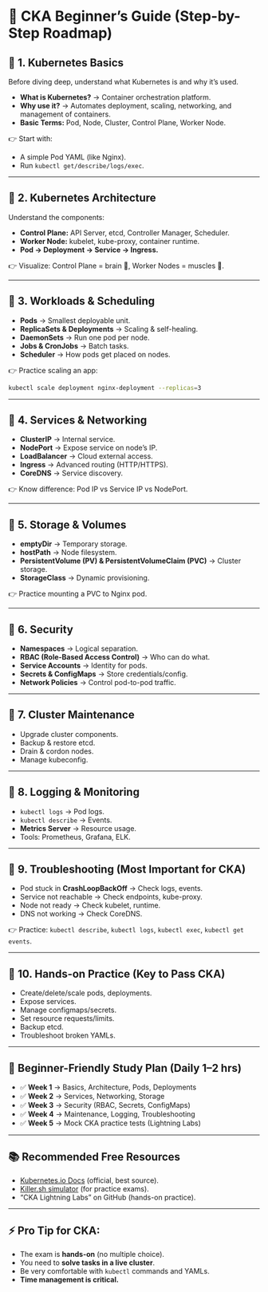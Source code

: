 # 🚀 CKA Beginner’s Guide (Step-by-Step Roadmap)

## 📌 1. Kubernetes Basics
Before diving deep, understand what Kubernetes is and why it’s used.
- **What is Kubernetes?** → Container orchestration platform.
- **Why use it?** → Automates deployment, scaling, networking, and management of containers.
- **Basic Terms:** Pod, Node, Cluster, Control Plane, Worker Node.

👉 Start with:
- A simple Pod YAML (like Nginx).
- Run `kubectl get/describe/logs/exec`.

---

## 📌 2. Kubernetes Architecture
Understand the components:
- **Control Plane:** API Server, etcd, Controller Manager, Scheduler.
- **Worker Node:** kubelet, kube-proxy, container runtime.
- **Pod → Deployment → Service → Ingress.**

👉 Visualize: Control Plane = brain 🧠, Worker Nodes = muscles 💪.

---

## 📌 3. Workloads & Scheduling
- **Pods** → Smallest deployable unit.
- **ReplicaSets & Deployments** → Scaling & self-healing.
- **DaemonSets** → Run one pod per node.
- **Jobs & CronJobs** → Batch tasks.
- **Scheduler** → How pods get placed on nodes.

👉 Practice scaling an app:
```bash
kubectl scale deployment nginx-deployment --replicas=3
```

---

## 📌 4. Services & Networking
- **ClusterIP** → Internal service.
- **NodePort** → Expose service on node’s IP.
- **LoadBalancer** → Cloud external access.
- **Ingress** → Advanced routing (HTTP/HTTPS).
- **CoreDNS** → Service discovery.

👉 Know difference: Pod IP vs Service IP vs NodePort.

---

## 📌 5. Storage & Volumes
- **emptyDir** → Temporary storage.
- **hostPath** → Node filesystem.
- **PersistentVolume (PV) & PersistentVolumeClaim (PVC)** → Cluster storage.
- **StorageClass** → Dynamic provisioning.

👉 Practice mounting a PVC to Nginx pod.

---

## 📌 6. Security
- **Namespaces** → Logical separation.
- **RBAC (Role-Based Access Control)** → Who can do what.
- **Service Accounts** → Identity for pods.
- **Secrets & ConfigMaps** → Store credentials/config.
- **Network Policies** → Control pod-to-pod traffic.

---

## 📌 7. Cluster Maintenance
- Upgrade cluster components.
- Backup & restore etcd.
- Drain & cordon nodes.
- Manage kubeconfig.

---

## 📌 8. Logging & Monitoring
- `kubectl logs` → Pod logs.
- `kubectl describe` → Events.
- **Metrics Server** → Resource usage.
- Tools: Prometheus, Grafana, ELK.

---

## 📌 9. Troubleshooting (Most Important for CKA)
- Pod stuck in **CrashLoopBackOff** → Check logs, events.
- Service not reachable → Check endpoints, kube-proxy.
- Node not ready → Check kubelet, runtime.
- DNS not working → Check CoreDNS.

👉 Practice: `kubectl describe`, `kubectl logs`, `kubectl exec`, `kubectl get events`.

---

## 📌 10. Hands-on Practice (Key to Pass CKA)
- Create/delete/scale pods, deployments.
- Expose services.
- Manage configmaps/secrets.
- Set resource requests/limits.
- Backup etcd.
- Troubleshoot broken YAMLs.

---

## 🧾 Beginner-Friendly Study Plan (Daily 1–2 hrs)
- ✅ **Week 1** → Basics, Architecture, Pods, Deployments
- ✅ **Week 2** → Services, Networking, Storage
- ✅ **Week 3** → Security (RBAC, Secrets, ConfigMaps)
- ✅ **Week 4** → Maintenance, Logging, Troubleshooting
- ✅ **Week 5** → Mock CKA practice tests (Lightning Labs)

---

## 📚 Recommended Free Resources
- [Kubernetes.io Docs](https://kubernetes.io/docs/) (official, best source).
- [Killer.sh simulator](https://killer.sh) (for practice exams).
- “CKA Lightning Labs” on GitHub (hands-on practice).

---

## ⚡ Pro Tip for CKA:
- The exam is **hands-on** (no multiple choice).
- You need to **solve tasks in a live cluster**.
- Be very comfortable with `kubectl` commands and YAMLs.
- **Time management is critical.**

